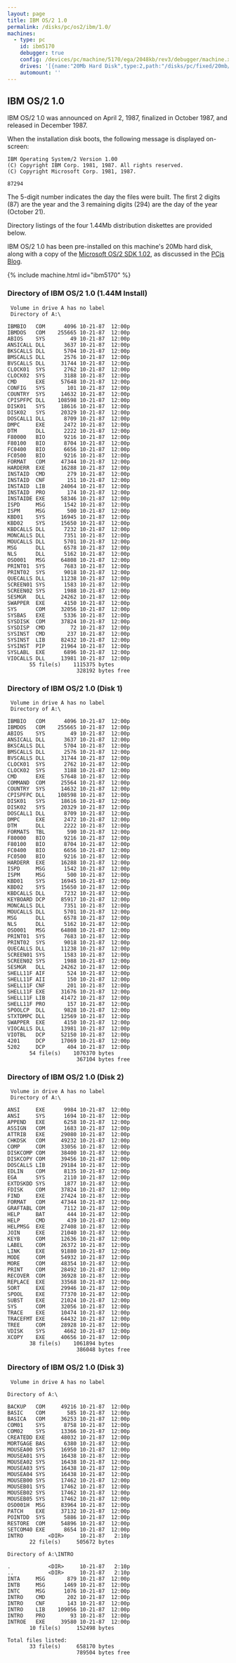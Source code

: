 ```yaml
---
layout: page
title: IBM OS/2 1.0
permalink: /disks/pc/os2/ibm/1.0/
machines:
  - type: pc
    id: ibm5170
    debugger: true
    config: /devices/pc/machine/5170/ega/2048kb/rev3/debugger/machine.xml
    drives: '[{name:"20Mb Hard Disk",type:2,path:"/disks/pc/fixed/20mb/IBMOS210-EGA.json"}]'
    automount: ''
---
```


IBM OS/2 1.0
---

IBM OS/2 1.0 was announced on April 2, 1987, finalized in October 1987, and released in December 1987.

When the installation disk boots, the following message is displayed on-screen:

	IBM Operating System/2 Version 1.00
	(C) Copyright IBM Corp. 1981, 1987. All rights reserved.
	(C) Copyright Microsoft Corp. 1981, 1987.
	
	87294

The 5-digit number indicates the day the files were built.  The first 2 digits (87) are the year and the 3 remaining
digits (294) are the day of the year (October 21).

Directory listings of the four 1.44Mb distribution diskettes are provided below.

IBM OS/2 1.0 has been pre-installed on this machine's 20Mb hard disk, along with a copy of the
[Microsoft OS/2 SDK 1.02](/disks/pc/tools/microsoft/os2/sdk/1.02/), as discussed in the
[PCjs Blog](/blog/2015/12/27/).

{% include machine.html id="ibm5170" %}

### Directory of IBM OS/2 1.0 (1.44M Install)

	 Volume in drive A has no label
	 Directory of A:\
	
	IBMBIO   COM      4096 10-21-87  12:00p
	IBMDOS   COM    255665 10-21-87  12:00p
	ABIOS    SYS        49 10-21-87  12:00p
	ANSICALL DLL      3637 10-21-87  12:00p
	BKSCALLS DLL      5704 10-21-87  12:00p
	BMSCALLS DLL      2576 10-21-87  12:00p
	BVSCALLS DLL     31744 10-21-87  12:00p
	CLOCK01  SYS      2762 10-21-87  12:00p
	CLOCK02  SYS      3188 10-21-87  12:00p
	CMD      EXE     57648 10-21-87  12:00p
	CONFIG   SYS       101 10-21-87  12:00p
	COUNTRY  SYS     14632 10-21-87  12:00p
	CPISPFPC DLL    108598 10-21-87  12:00p
	DISK01   SYS     18616 10-21-87  12:00p
	DISK02   SYS     20329 10-21-87  12:00p
	DOSCALL1 DLL      8709 10-21-87  12:00p
	DMPC     EXE      2472 10-21-87  12:00p
	DTM      DLL      2222 10-21-87  12:00p
	F80000   BIO      9216 10-21-87  12:00p
	F80100   BIO      8704 10-21-87  12:00p
	FC0400   BIO      6656 10-21-87  12:00p
	FC0500   BIO      9216 10-21-87  12:00p
	FORMAT   COM     47344 10-21-87  12:00p
	HARDERR  EXE     16288 10-21-87  12:00p
	INSTAID  CMD       279 10-21-87  12:00p
	INSTAID  CNF       151 10-21-87  12:00p
	INSTAID  LIB     24064 10-21-87  12:00p
	INSTAID  PRO       174 10-21-87  12:00p
	INSTAIDE EXE     58346 10-21-87  12:00p
	ISPD     MSG      1542 10-21-87  12:00p
	ISPM     MSG       500 10-21-87  12:00p
	KBD01    SYS     16945 10-21-87  12:00p
	KBD02    SYS     15650 10-21-87  12:00p
	KBDCALLS DLL      7232 10-21-87  12:00p
	MONCALLS DLL      7351 10-21-87  12:00p
	MOUCALLS DLL      5701 10-21-87  12:00p
	MSG      DLL      6578 10-21-87  12:00p
	NLS      DLL      5162 10-21-87  12:00p
	OSO001   MSG     64808 10-21-87  12:00p
	PRINT01  SYS      7683 10-21-87  12:00p
	PRINT02  SYS      9018 10-21-87  12:00p
	QUECALLS DLL     11238 10-21-87  12:00p
	SCREEN01 SYS      1583 10-21-87  12:00p
	SCREEN02 SYS      1988 10-21-87  12:00p
	SESMGR   DLL     24262 10-21-87  12:00p
	SWAPPER  EXE      4150 10-21-87  12:00p
	SYS      COM     32056 10-21-87  12:00p
	SYSBAS   EXE      5336 10-21-87  12:00p
	SYSDISK  COM     37824 10-21-87  12:00p
	SYSDISP  CMD        72 10-21-87  12:00p
	SYSINST  CMD       237 10-21-87  12:00p
	SYSINST  LIB     82432 10-21-87  12:00p
	SYSINST  PIP     21964 10-21-87  12:00p
	SYSLABL  EXE      6896 10-21-87  12:00p
	VIOCALLS DLL     13981 10-21-87  12:00p
	       55 file(s)    1115375 bytes
	                      328192 bytes free

### Directory of IBM OS/2 1.0 (Disk 1)

	 Volume in drive A has no label
	 Directory of A:\
	
	IBMBIO   COM      4096 10-21-87  12:00p
	IBMDOS   COM    255665 10-21-87  12:00p
	ABIOS    SYS        49 10-21-87  12:00p
	ANSICALL DLL      3637 10-21-87  12:00p
	BKSCALLS DLL      5704 10-21-87  12:00p
	BMSCALLS DLL      2576 10-21-87  12:00p
	BVSCALLS DLL     31744 10-21-87  12:00p
	CLOCK01  SYS      2762 10-21-87  12:00p
	CLOCK02  SYS      3188 10-21-87  12:00p
	CMD      EXE     57648 10-21-87  12:00p
	COMMAND  COM     25564 10-21-87  12:00p
	COUNTRY  SYS     14632 10-21-87  12:00p
	CPISPFPC DLL    108598 10-21-87  12:00p
	DISK01   SYS     18616 10-21-87  12:00p
	DISK02   SYS     20329 10-21-87  12:00p
	DOSCALL1 DLL      8709 10-21-87  12:00p
	DMPC     EXE      2472 10-21-87  12:00p
	DTM      DLL      2222 10-21-87  12:00p
	FORMATS  TBL       590 10-21-87  12:00p
	F80000   BIO      9216 10-21-87  12:00p
	F80100   BIO      8704 10-21-87  12:00p
	FC0400   BIO      6656 10-21-87  12:00p
	FC0500   BIO      9216 10-21-87  12:00p
	HARDERR  EXE     16288 10-21-87  12:00p
	ISPD     MSG      1542 10-21-87  12:00p
	ISPM     MSG       500 10-21-87  12:00p
	KBD01    SYS     16945 10-21-87  12:00p
	KBD02    SYS     15650 10-21-87  12:00p
	KBDCALLS DLL      7232 10-21-87  12:00p
	KEYBOARD DCP     85917 10-21-87  12:00p
	MONCALLS DLL      7351 10-21-87  12:00p
	MOUCALLS DLL      5701 10-21-87  12:00p
	MSG      DLL      6578 10-21-87  12:00p
	NLS      DLL      5162 10-21-87  12:00p
	OSO001   MSG     64808 10-21-87  12:00p
	PRINT01  SYS      7683 10-21-87  12:00p
	PRINT02  SYS      9018 10-21-87  12:00p
	QUECALLS DLL     11238 10-21-87  12:00p
	SCREEN01 SYS      1583 10-21-87  12:00p
	SCREEN02 SYS      1988 10-21-87  12:00p
	SESMGR   DLL     24262 10-21-87  12:00p
	SHELL11F AIF       524 10-21-87  12:00p
	SHELL11F AII       150 10-21-87  12:00p
	SHELL11F CNF       201 10-21-87  12:00p
	SHELL11F EXE     31676 10-21-87  12:00p
	SHELL11F LIB     41472 10-21-87  12:00p
	SHELL11F PRO       157 10-21-87  12:00p
	SPOOLCP  DLL      9828 10-21-87  12:00p
	STXTDMPC DLL     12569 10-21-87  12:00p
	SWAPPER  EXE      4150 10-21-87  12:00p
	VIOCALLS DLL     13981 10-21-87  12:00p
	VIOTBL   DCP     52150 10-21-87  12:00p
	4201     DCP     17069 10-21-87  12:00p
	5202     DCP       404 10-21-87  12:00p
	       54 file(s)    1076370 bytes
	                      367104 bytes free

### Directory of IBM OS/2 1.0 (Disk 2)

	 Volume in drive A has no label
	 Directory of A:\
	
	ANSI     EXE      9984 10-21-87  12:00p
	ANSI     SYS      1694 10-21-87  12:00p
	APPEND   EXE      6258 10-21-87  12:00p
	ASSIGN   COM      1683 10-21-87  12:00p
	ATTRIB   EXE     29080 10-21-87  12:00p
	CHKDSK   COM     49232 10-21-87  12:00p
	COMP     COM     33056 10-21-87  12:00p
	DISKCOMP COM     38400 10-21-87  12:00p
	DISKCOPY COM     39456 10-21-87  12:00p
	DOSCALLS LIB     29184 10-21-87  12:00p
	EDLIN    COM      8135 10-21-87  12:00p
	EGA      SYS      2110 10-21-87  12:00p
	EXTDSKDD SYS      1877 10-21-87  12:00p
	FDISK    COM     37824 10-21-87  12:00p
	FIND     EXE     27424 10-21-87  12:00p
	FORMAT   COM     47344 10-21-87  12:00p
	GRAFTABL COM      7112 10-21-87  12:00p
	HELP     BAT       444 10-21-87  12:00p
	HELP     CMD       439 10-21-87  12:00p
	HELPMSG  EXE     27408 10-21-87  12:00p
	JOIN     EXE     21040 10-21-87  12:00p
	KEYB     COM     12636 10-21-87  12:00p
	LABEL    COM     26372 10-21-87  12:00p
	LINK     EXE     91880 10-21-87  12:00p
	MODE     COM     54932 10-21-87  12:00p
	MORE     COM     48354 10-21-87  12:00p
	PRINT    COM     28492 10-21-87  12:00p
	RECOVER  COM     36928 10-21-87  12:00p
	REPLACE  EXE     33568 10-21-87  12:00p
	SORT     EXE     29946 10-21-87  12:00p
	SPOOL    EXE     77370 10-21-87  12:00p
	SUBST    EXE     21024 10-21-87  12:00p
	SYS      COM     32056 10-21-87  12:00p
	TRACE    EXE     10474 10-21-87  12:00p
	TRACEFMT EXE     64432 10-21-87  12:00p
	TREE     COM     28928 10-21-87  12:00p
	VDISK    SYS      4662 10-21-87  12:00p
	XCOPY    EXE     40656 10-21-87  12:00p
	       38 file(s)    1061894 bytes
	                      386048 bytes free

### Directory of IBM OS/2 1.0 (Disk 3)

	 Volume in drive A has no label
	
	Directory of A:\
	
	BACKUP   COM     49216 10-21-87  12:00p
	BASIC    COM       585 10-21-87  12:00p
	BASICA   COM     36253 10-21-87  12:00p
	COM01    SYS      8758 10-21-87  12:00p
	COM02    SYS     13366 10-21-87  12:00p
	CREATEDD EXE     48032 10-21-87  12:00p
	MORTGAGE BAS      6380 10-21-87  12:00p
	MOUSEA00 SYS     16950 10-21-87  12:00p
	MOUSEA01 SYS     16438 10-21-87  12:00p
	MOUSEA02 SYS     16438 10-21-87  12:00p
	MOUSEA03 SYS     16438 10-21-87  12:00p
	MOUSEA04 SYS     16438 10-21-87  12:00p
	MOUSEB00 SYS     17462 10-21-87  12:00p
	MOUSEB01 SYS     17462 10-21-87  12:00p
	MOUSEB02 SYS     17462 10-21-87  12:00p
	MOUSEB05 SYS     17462 10-21-87  12:00p
	OSO001H  MSG     83964 10-21-87  12:00p
	PATCH    EXE     37132 10-21-87  12:00p
	POINTDD  SYS      5886 10-21-87  12:00p
	RESTORE  COM     54896 10-21-87  12:00p
	SETCOM40 EXE      8654 10-21-87  12:00p
	INTRO        <DIR>     10-21-87   2:10p
	       22 file(s)     505672 bytes
	
	Directory of A:\INTRO
	
	.            <DIR>     10-21-87   2:10p
	..           <DIR>     10-21-87   2:10p
	INTA     MSG       879 10-21-87  12:00p
	INTB     MSG      1469 10-21-87  12:00p
	INTC     MSG      1076 10-21-87  12:00p
	INTRO    CMD       202 10-21-87  12:00p
	INTRO    CNF       143 10-21-87  12:00p
	INTRO    LIB    109056 10-21-87  12:00p
	INTRO    PRO        93 10-21-87  12:00p
	INTROE   EXE     39580 10-21-87  12:00p
	       10 file(s)     152498 bytes
	
	Total files listed:
	       33 file(s)     658170 bytes
	                      789504 bytes free

